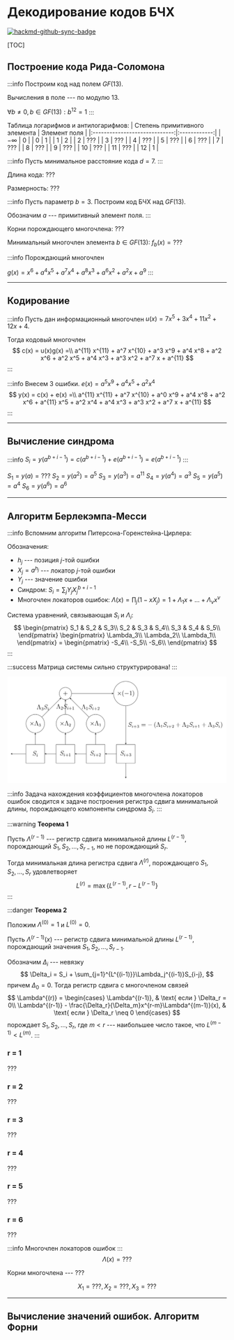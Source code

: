 # Декодирование кодов БЧХ

[![hackmd-github-sync-badge](https://hackmd.io/W8KIo-z2QX-abC950DT4BA/badge)](https://hackmd.io/W8KIo-z2QX-abC950DT4BA)

[TOC]

## Построение кода Рида-Соломона
:::info
Построим код над полем $GF(13)$.

Вычисления в поле --- по модулю 13.

$\forall b \neq 0, b \in GF(13) : b^{12} = 1$
:::

Таблица логарифмов и антилогарифмов:
| Степень примитивного элемента | Элемент поля |
|:-----------------------------:|:------------:|
|           $-\infty$           |      0       |
|               0               |      1       |
|               1               |      2       |
|               2               |     ???      |
|               3               |     ???      |
|               4               |     ???      |
|               5               |     ???      |
|               6               |     ???      |
|               7               |     ???      |
|               8               |     ???      |
|               9               |     ???      |
|              10               |     ???      |
|              11               |     ???      |
|              12               |      1       |

:::info
Пусть минимальное расстояние кода $d = 7$.
:::

Длина кода: ???

Размерность: ???

:::info
Пусть параметр $b = 3$. Построим код БЧХ над $GF(13)$.

Обозначим $a$ --- примитивный элемент поля.
:::

Корни порождающего многочлена: ???

Минимальный многочлен элемента $b \in GF(13)$: $f_b(x) = ???$

:::info
Порождающий многочлен 

$g(x) = x^6 + a^4 x^5 + a^7 x^4 + a^8 x^3 + a^6 x^2 + a^2 x + a^9$
:::

---
## Кодирование

:::info
Пусть дан информационный многочлен
$u(x) = 7x^5 + 3x^4 + 11x^2 + 12x + 4$.

Тогда кодовый многочлен 
$$
c(x) = u(x)g(x) =\\ 
a^{11} x^{11} + a^7 x^{10} + a^3 x^9 + a^4 x^8 + a^2 x^6 + a^2 x^5 + a^4 x^3 + a^3 x^2 + a^7 x + a^{11}
$$
:::

:::info
Внесем 3 ошибки.
$e(x) = a^5 x^9 + a^4 x^5 + a^2 x^4$
$$
y(x) = c(x) + e(x) =\\
a^{11} x^{11} + a^7 x^{10} + a^0 x^9 + a^4 x^8 + a^2 x^6 + a^{11} x^5 + a^2 x^4 + a^4 x^3 + a^3 x^2 + a^7 x + a^{11}
$$
:::

---
## Вычисление синдрома

:::info
$S_i = y(a^{b+i-1}) = c(a^{b+i-1}) + e(a^{b+i-1}) = e(a^{b+i-1})$
:::

$S_1 = y(a) = ???$
$S_2 = y(a^2) = a^5$
$S_3 = y(a^3) = a^{11}$
$S_4 = y(a^4) = a^3$
$S_5 = y(a^5) = a^4$
$S_6 = y(a^6) = a^6$

---
## Алгоритм Берлекэмпа-Месси

:::info
Вспомним алгоритм Питерсона-Горенстейна-Цирлера:

Обозначения:
- $h_j$ --- позиция $j$-той ошибки
- $X_j = a^{h_j}$ --- локатор $j$-той ошибки
- $Y_j$ --- значение ошибки
- Синдром:
$S_i = \sum_j Y_jX_j^{b + i - 1}$
- Многочлен локаторов ошибок:
$\Lambda(x) = \prod_j (1 - xX_j) = 1 + \Lambda_1x + \dots + \Lambda_{\nu}x^{\nu}$

Система уравнений, связывающая $S_i$ и $\Lambda_i$:
$$
\begin{pmatrix}
S_1 & S_2 & S_3\\
S_2 & S_3 & S_4\\
S_3 & S_4 & S_5\\
\end{pmatrix} \begin{pmatrix}
\Lambda_3\\
\Lambda_2\\
\Lambda_1\\
\end{pmatrix} = \begin{pmatrix}
-S_4\\
-S_5\\
-S_6\\
\end{pmatrix}
$$
:::

:::success
Матрица системы сильно структурирована!
:::

![Регистр сдвига](https://raw.githubusercontent.com/nyakuba/hackmd/main/resources/BCH_decoding/shift_register.png)

:::info
Задача нахождения коэффициентов многочлена локаторов ошибок сводится к задаче построения регистра сдвига минимальной длины, порождающего компоненты синдрома $S_i$.
:::

:::warning
**Теорема 1**
      
Пусть $\Lambda^{(r-1)}$ --- регистр сдвига минимальной длины $L^{(r-1)}$, порождающий $S_1, S_2, \dots, S_{r-1}$, но не порождающий $S_r$.

Тогда минимальная длина регистра сдвига $\Lambda^{(r)}$, порождающего $S_1, S_2, \dots, S_r$ удовлетворяет
$$
L^{(r)} = \max\{L^{(r-1)}, r - L^{(r-1)}\}
$$
:::

:::danger
**Теорема 2**

Положим $\Lambda^{(0)} = 1$ и $L^{(0)} = 0$. 

Пусть $\Lambda^{(r-1)}(x)$ --- регистр сдвига минимальной длины $L^{(r-1)}$, порождающий значения $S_1, S_2, \dots, S_{r-1}$. 

Обозначим $\Delta_i$ --- невязку
$$
\Delta_i = S_i + \sum_{j=1}^{L^{(i-1)}}\Lambda_j^{(i-1)}S_{i-j},
$$
причем $\Delta_0 = 0$.
Тогда регистр сдвига с многочленом связей
$$
\Lambda^{(r)} = \begin{cases}
  \Lambda^{(r-1)}, & \text{ если } \Delta_r = 0\\
  \Lambda^{(r-1)} - \frac{\Delta_r}{\Delta_m}x^{r-m}\Lambda^{(m-1)}(x), & \text{ если } \Delta_r \neq 0
\end{cases}
$$
порождает $S_1, S_2, \dots, S_r$, где $m < r$ --- наибольшее число такое, что $L^{(m-1)} < L^{(m)}$.
:::

### r = 1
???

### r = 2
???

### r = 3
???

### r = 4
???

### r = 5
???

### r = 6
???

:::info
Многочлен локаторов ошибок
:::
$$
\Lambda(x) = ???
$$

Корни многочлена --- $???$

$$
X_1 = ???, X_2 = ???, X_3 = ???
$$

---
## Вычисление значений ошибок. Алгоритм Форни
